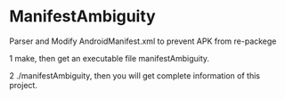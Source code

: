 ManifestAmbiguity
=================

Parser and Modify AndroidManifest.xml to prevent APK from re-packege

1 make, then get an executable file manifestAmbiguity.


2 ./manifestAmbiguity, then you will get complete information of this project.
